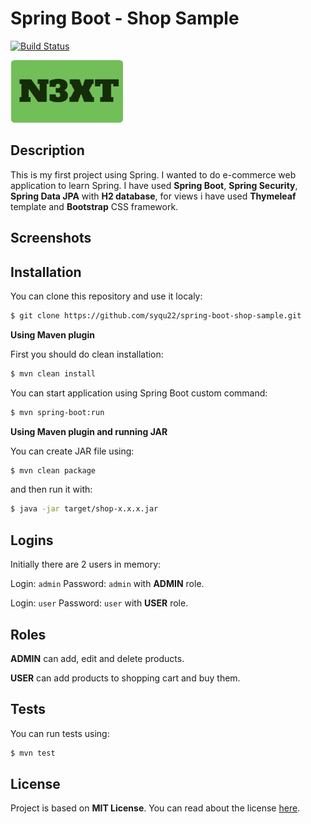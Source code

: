 # **Spring Boot - Shop Sample**
[![Build Status](https://travis-ci.org/syqu22/spring-boot-shop-sample.svg?branch=master)](https://travis-ci.org/syqu22/spring-boot-shop-sample)

<img src="src/main/resources/static/images/brand.png" height=100px width=180>

## Description

This is my first project using Spring. I wanted to do e-commerce web application to learn Spring. I have used **Spring Boot**, **Spring Security**, **Spring Data JPA** with **H2 database**, for views i have used **Thymeleaf** template and **Bootstrap** CSS framework.

## Screenshots

## Installation

You can clone this repository and use it localy:
```sh
$ git clone https://github.com/syqu22/spring-boot-shop-sample.git
```

**Using Maven plugin**

First you should do clean installation:
```sh
$ mvn clean install
```
You can start application using Spring Boot custom command:
```sh
$ mvn spring-boot:run
```

**Using Maven plugin and running JAR**

You can create JAR file using:
```sh
$ mvn clean package
```
and then run it with:
```sh
$ java -jar target/shop-x.x.x.jar
```

## Logins

Initially there are 2 users in memory:

Login: ```admin``` Password: ```admin``` with **ADMIN** role.

Login: ```user``` Password: ```user``` with **USER** role.

## Roles

**ADMIN** can add, edit and delete products.

**USER** can add products to shopping cart and buy them.

## Tests


You can run tests using:
```sh
$ mvn test
```

## License

Project is based on **MIT License**. You can read about the license <a href="LICENSE">here</a>.
